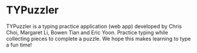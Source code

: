 # TYPuzzler

TYPuzzler is a typing practice application (web app) developed by Chris Choi, Margaret Li, Bowen Tian and Eric Yoon. Practice typing while collecting pieces to complete a puzzle. We hope this makes learning to type a fun time!
